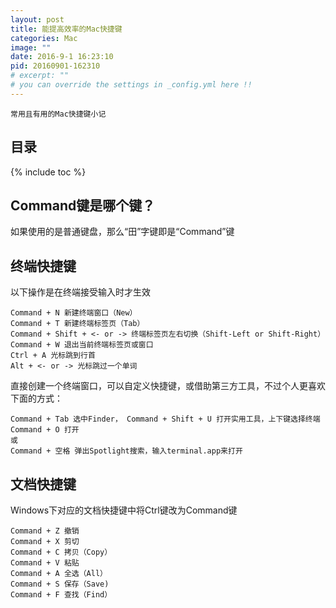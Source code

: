 ```yaml
---
layout: post
title: 能提高效率的Mac快捷键
categories: Mac
image: ""
date: 2016-9-1 16:23:10
pid: 20160901-162310
# excerpt: ""
# you can override the settings in _config.yml here !!
---
```

`常用且有用的Mac快捷键小记`

## 目录

{% include toc %}

## Command键是哪个键？
如果使用的是普通键盘，那么“田”字键即是“Command”键

## 终端快捷键
以下操作是在终端接受输入时才生效

    Command + N 新建终端窗口（New）
    Command + T 新建终端标签页（Tab）
    Command + Shift + <- or -> 终端标签页左右切换（Shift-Left or Shift-Right）
    Command + W 退出当前终端标签页或窗口
    Ctrl + A 光标跳到行首
    Alt + <- or -> 光标跳过一个单词
    
直接创建一个终端窗口，可以自定义快捷键，或借助第三方工具，不过个人更喜欢下面的方式：

    Command + Tab 选中Finder， Command + Shift + U 打开实用工具，上下键选择终端 Command + O 打开
    或
    Command + 空格 弹出Spotlight搜索，输入terminal.app来打开

## 文档快捷键
Windows下对应的文档快捷键中将Ctrl键改为Command键
    
    Command + Z 撤销　
    Command + X 剪切　　
    Command + C 拷贝（Copy）　　
    Command + V 粘贴　　
    Command + A 全选（All）　　
    Command + S 保存（Save)　　
    Command + F 查找（Find）
    
